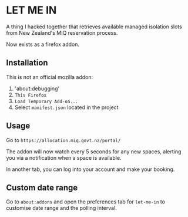 # LET ME IN

A thing I hacked together that retrieves available managed isolation slots from New Zealand's MIQ reservation process.

Now exists as a firefox addon.

## Installation

This is not an official mozilla addon:

1. 'about:debugging' 
2. `This Firefox`
3. `Load Temporary Add-on...`
4. Select `manifest.json` located in the project

## Usage

Go to `https://allocation.miq.govt.nz/portal/`

The addon will now watch every 5 seconds for any new spaces, alerting you via a notification when a space is available.

In another tab, you can log into your account and make your booking.

## Custom date range

Go to `about:addons` and open the preferences tab for `let-me-in` to customise date range and the polling interval.

